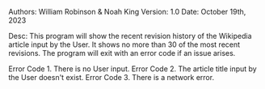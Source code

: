 Authors: William Robinson & Noah King
Version: 1.0
Date: October 19th, 2023

Desc: This program will show the recent revision history of the Wikipedia article input by the User. It shows no more than 30 of the most recent revisions. The program will exit with an error code if an issue arises.

Error Code 1. There is no User input.
Error Code 2. The article title input by the User doesn't exist.
Error Code 3. There is a network error.